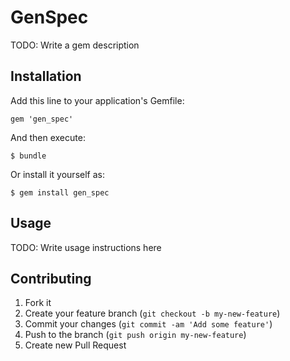 # GenSpec

TODO: Write a gem description

## Installation

Add this line to your application's Gemfile:

    gem 'gen_spec'

And then execute:

    $ bundle

Or install it yourself as:

    $ gem install gen_spec

## Usage

TODO: Write usage instructions here

## Contributing

1. Fork it
2. Create your feature branch (`git checkout -b my-new-feature`)
3. Commit your changes (`git commit -am 'Add some feature'`)
4. Push to the branch (`git push origin my-new-feature`)
5. Create new Pull Request
